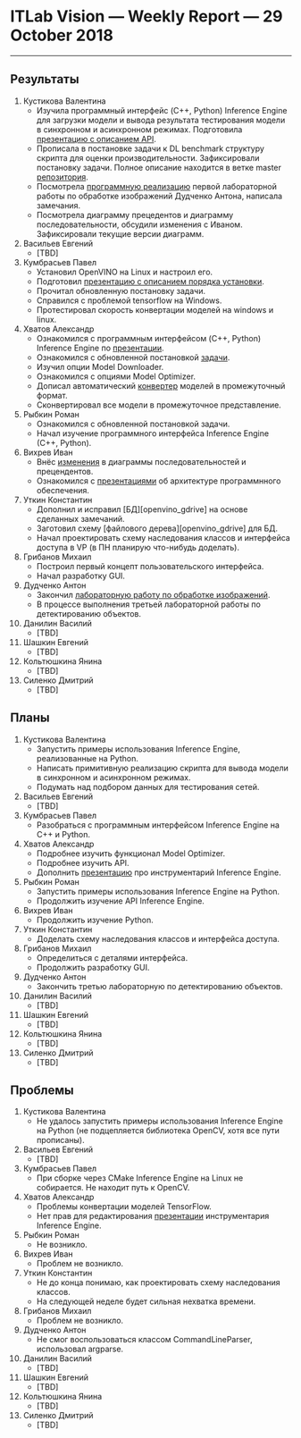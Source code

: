 ﻿# ITLab Vision — Weekly Report — 29 October 2018

----------------

## Результаты

  1. Кустикова Валентина
     - Изучила программный интерфейс (C++, Python) Inference Engine
       для загрузки модели и вывода результата тестирования
       модели в синхронном и асинхронном режимах. Подготовила
       [презентацию с описанием API][openvino-ieapi-pptx].
     - Прописала в постановке задачи к DL benchmark
       структуру скрипта для оценки производительности.
       Зафиксировали постановку задачи. Полное описание находится
       в ветке master [репозитория][openvino-dl-benchmark].
     - Посмотрела [программную реализацию][opencv-python]
       первой лабораторной работы по обработке изображений
       Дудченко Антона, написала замечания.
     - Посмотрела диаграмму прецедентов и диаграмму последовательности,
       обсудили изменения с Иваном. Зафиксировали текущие версии
       диаграмм.
  1. Васильев Евгений
     - [TBD]
  1. Кумбрасьев Павел
     - Установил OpenVINO на Linux и настроил его. 
     - Подготовил  [презентацию с описанием порядка установки][openvino-linux-pptx].
     - Прочитал обновленную постановку задачи.
     - Справился с проблемой tensorflow на Windows.
     - Протестировал скорость конвертации моделей на windows и linux.
  1. Хватов Александр
     - Ознакомился с программным интерфейсом (C++, Python) Inference Engine по [презентации][openvino-ieapi-pptx].
     - Ознакомился с обновленной постановкой [задачи][openvino-dl-benchmark].
     - Изучил опции Model Downloader.
     - Ознакомился с опциями Model Optimizer.
     - Дописал автоматический [конвертер][converter] моделей в промежуточный формат.
     - Сконвертировал все модели в промежуточное представление.
  1. Рыбкин Роман
     - Ознакомился с обновленной постановкой задачи.
     - Начал изучение программного интерфейса Inference Engine (C++, Python).	 
  1. Вихрев Иван
     - Внёс [изменения][openvino-gdrive] в диаграммы последовательностей и прецендентов.
     - Ознакомился с [презентациями][architecture] об архитектуре программнного обеспечения.
  1. Уткин Константин
     - Дополнил и исправил [БД][openvino_gdrive] на основе сделанных замечаний.
     - Заготовил схему [файлового дерева][openvino_gdrive] для БД.
     - Начал проектировать схему наследования классов и интерфейса доступа в VP (в ПН планирую что-нибудь доделать).
  1. Грибанов Михаил
     - Построил первый концепт пользовательского интерфейса.
     - Начал разработку GUI.
  1. Дудченко Антон
     - Закончил [лабораторную работу по обработке изображений][opencv-labs-python].
     - В процессе выполнения третьей лабораторной работы по детектированию
       объектов.
  1. Данилин Василий
     - [TBD]
  1. Шашкин Евгений
     - [TBD]
  1. Кольтюшкина Янина
     - [TBD]
  1. Силенко Дмитрий
     - [TBD]


## Планы

  1. Кустикова Валентина
     - Запустить примеры использования Inference Engine,
       реализованные на Python.
     - Написать примитивную реализацию скрипта для вывода
       модели в синхронном и асинхронном режимах.
     - Подумать над подбором данных для тестирования сетей.
  1. Васильев Евгений
     - [TBD]
  1. Кумбрасьев Павел
     - Разобраться с программным интерфейсом Inference Engine на C++ и Python.
  1. Хватов Александр
     - Подробнее изучить функционал Model Optimizer.
     - Подробнее изучить API.
     - Дополнить [презентацию][openvino_toolkit-pptx] про инструментарий Inference Engine.
  1. Рыбкин Роман
     - Запустить примеры использования Inference Engine на Python.
     - Продолжить изучение API Inference Engine.
  1. Вихрев Иван
     - Продолжить изучение Python.
  1. Уткин Константин
     - Доделать схему наследования классов и интерфейса доступа.
  1. Грибанов Михаил
     - Определиться с деталями интерфейса.
     - Продолжить разработку GUI.
  1. Дудченко Антон
     - Закончить третью лабораторную по детектированию объектов.
  1. Данилин Василий
     - [TBD]
  1. Шашкин Евгений
     - [TBD]
  1. Кольтюшкина Янина
     - [TBD]
  1. Силенко Дмитрий
     - [TBD]
     

## Проблемы

  1. Кустикова Валентина
     - Не удалось запустить примеры использования Inference
       Engine на Python (не подцепляется библиотека OpenCV,
       хотя все пути прописаны).
  1. Васильев Евгений
     - [TBD]
  1. Кумбрасьев Павел
     - При сборке через CMake Inference Engine на Linux не собирается. 
       Не находит путь к OpenCV.
  1. Хватов Александр
     - Проблемы конвертации моделей TensorFlow.
     - Нет прав для редактирования [презентации][openvino_toolkit-pptx] инструментария Inference Engine.
  1. Рыбкин Роман
     - Не возникло.
  1. Вихрев Иван
     - Проблем не возникло.
  1. Уткин Константин
     - Не до конца понимаю, как проектировать схему наследования классов.
     - На следующей неделе будет сильная нехватка времени.
  1. Грибанов Михаил
     - Проблем не возникло.
  1. Дудченко Антон
     - Не смог воспользоваться классом CommandLineParser, использовал argparse.
  1. Данилин Василий
     - [TBD]
  1. Шашкин Евгений
     - [TBD]
  1. Кольтюшкина Янина
     - [TBD]
  1. Силенко Дмитрий
     - [TBD]


<!-- LINKS -->
[openvino-ieapi-pptx]: https://drive.google.com/file/d/1uBSlroHpIhMt4MRVFLtwvO3KAsj9TqQA/view?usp=sharing
[openvino_toolkit-pptx]: https://drive.google.com/file/d/1CFc8yUkF6bAYRmoH3APqCzy000cMYtP8/view
[openvino-dl-benchmark]: https://github.com/itlab-vision/openvino-dl-benchmark/blob/master/docs/concept.md
[opencv-python]: https://github.com/IsinZ/itseez-ss-2016-practice/blob/master/src/image_processing.py
[openvino-linux-pptx]: https://drive.google.com/open?id=1h1mWHoGQTRULMZITbXss3DDLreNi240k
[opencv-labs-python]: https://github.com/IsinZ/OpenCV_labs
[openvino-gdrive]: https://drive.google.com/drive/folders/1TYyvUiU_d-_BnM_mYm5p-2dNk-co4UCw
[architecture]:https://drive.google.com/drive/folders/1pckqWcfsI5fi332ja2TEPzXMOQul16ao?usp=sharing
[converter]: https://github.com/KchnKchn/openvino-dl-benchmark/blob/work/src/converter.py
